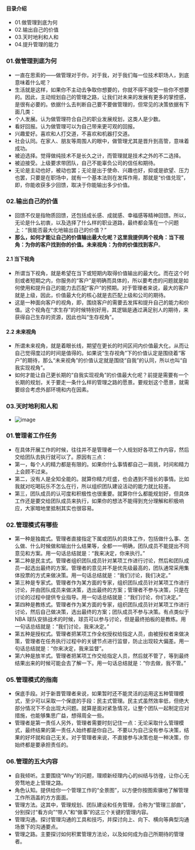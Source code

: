 #### 目录介绍
- 01.做管理到底为何
- 02.输出自己的价值
- 03.天时地利和人和
- 04.提升管理的能力




### 01.做管理到底为何
- 一直在思索的——做管理对于你，对于我，对于我们每一位技术职场人，到底意味着什么呢？
- 生活就是这样，如果你不主动去争取你想要的，你就不得不接受一些你不想要的。因此，主动规划自己的管理之路，让我们对未来的发展有更多的掌控感，是很有必要的。依据什么去判断自己要不要做管理的，但常见的决策依据有下面几类：
- 个人发展。认为做管理符合自己的职业发展规划，这类人是少数。
- 看好回报。认为做管理可以为自己带来更可观的回报。
- 兴趣爱好。喜欢和人打交道，不喜欢和机器打交道。
- 社会认同。在家人、朋友等周围人的眼中，做管理尤其是晋升到高管，意味着成功。
- 被迫选择。觉得做纯技术不是长久之计，而管理就是技术之外的不二选择。
- 被迫接受。上级要求带团队，自己不能辜负公司的信任和期待。
- 无论是主动也好，被动也罢；无论是出于使命、兴趣也好，抑或是欲望、压力也罢，只要是在职场中，就有一个基本法则在发挥作用，那就是“价值兑现”，即，你能收获多少回馈，取决于你能输出多少价值。


### 02.输出自己的价值
- 回馈不仅是指物质回馈，还包括成长感、成就感、幸福感等精神回馈。所以，无论是什么初衷，以及选择了什么样的职业道路，最终都会落在一个问题上：“我能否最大化地输出自己的价值？”
- **那么，如何才能让自己的价值输出最大化呢？这里我提供两个视角：当下视角：为你的客户找到你的价值。未来视角：为你的价值找到客户**。


#### 2.1 当下视角
- 所谓当下视角，就是希望在当下或短期内取得价值输出的最大化。而在这个时刻或者短期之内，你服务的“客户”是明确而具体的，所以要考虑的问题就是如何使用和提升自己的能力去匹配“客户”的预期。对于管理者来说，最大的客户就是上级，因此，价值最大化的核心就是去匹配上级和公司的期待。
- 这是一种面向客户的视角，即，围绕客户的需要去发挥和提升自己的能力和价值。这个视角在“求生存”的时候特别好用，其逻辑是通过满足别人的期待，来获得自己生存的资源，因此也叫“生存视角”。


#### 2.2 未来视角
- 所谓未来视角，就是着眼长线，期望在更长的时间区间内价值最大化，从而让自己觉得度过的时间是值得的。如果说“生存视角”下的价值认定是围绕着“客户”的期待，那么“未来视角”的价值认定就是围绕“自我”的认同，所以也叫“自我实现视角”。
- 如何才能让自己更长期的“自我实现视角”的价值最大化呢？前提是需要有一个长期的规划，关于要走一条什么样的管理之路的愿景。要规划这个愿景，就需要综合考虑外部环境和内在因素。



### 03.天时地利和人和
- ![image](https://static001.geekbang.org/resource/image/be/60/be6910e6659bd067d30fdda65c543e60.png)






### 01.管理者工作任务
- 在具体开展工作的时候，往往并不是管理者一个人规划好各项工作内容，然后交给团队去执行就可以了。原因有三点：
- 第一，每个人的精力都是有限的。如果你什么事情都自己一肩挑，时间和精力上会顾不过来。
- 第二，没有人是全知全能的。就算你精力旺盛，也会遇到不擅长的事情。比如我就对吃喝玩乐不怎么在行，所以组织团队建设活动的能力就比较差。
- 第三，团队成员的认可度和积极性也很重要。就算你什么都能规划好，但具体工作还是要交给团队成员来执行，如果你的想法不能得到充分理解和积极响应，大家暗地里抵制其实也很容易。



### 02.管理模式有哪些
- 第一种是独裁式。管理者直接指定下属或团队的具体工作，包括做什么事、怎么做、什么时候做和输出什么结果等，全都一一明确，团队成员不能提出不同意见和方案。用一句话总结就是：“我来决定，你来执行。”
- 第二种是民主式。管理者组织团队成员针对某项工作进行讨论，然后和团队成员一起选出最终的方案。管理者的意见并不是优先级最高的，团队通常采用集体投票的方式来做决策。用一句话总结就是：“我们讨论，我们决定。”
- 第三种是专家式。管理者作为某方面的专家，组织团队成员针对某项工作进行讨论，并由团队成员来做决策，选出最终的方案；管理者不参与决策，只是在讨论的过程中提供专业指导。用一句话总结就是：“我们讨论，你们决定。”
- 第四种是教练式。管理者作为某方面的专家，组织团队成员针对某项工作进行讨论，然后自己做决策，选出最终的方案；团队成员不参与决策。有点类似于 NBA 球队安排战术的时候，球员可以参与讨论，但是最终拍板的是教练。用一句话总结就是：“我们讨论，我来决定。”
- 第五种是授权式。管理者把某项工作全权授权给指定人员，由被授权者来做决策，管理者在任务执行过程中的关键节点进行监督，防止出现较大偏差。用一句话总结就是：“你来决定，我来监督”。
- 第六种是放羊式。管理者把某项工作交给指定人员，然后就不管了，等到最终结果出来的时候可能会去了解一下。用一句话总结就是：“你去做，我不管。”




### 05.管理模式的指南
- 保底手段。对于新晋管理者来说，如果暂时还不能灵活的运用这五种管理模式，至少可以采取一个保底的手段：民主式管理。民主式虽然效率低，但绝大部分情况下不会出现大问题。就算是面对紧急情况，让整个团队一起制定应对措施，也能够集思广益，想得周全一些。
- 管理者是第一责任人另外，管理者需要时刻记住一点：无论采取什么管理模式，最终结果的第一责任人始终都是你自己。不要以为自己没有参与决策，结果的好坏就和自己无关。对于管理者来说，不直接参与决策也是一种决策，你始终都是要承担责任的。


### 06.管理的五大内容
- 自我倾听。主要围绕“Why”的问题，理顺新经理内心的纠结与彷徨，让你心无旁骛地走上管理之路。
- 角色认知。提供给你一个管理工作的“全景图”，以方便你按图索骥地了解管理工作所涵盖的方方面面。
- 管理方法。这其中，管理规划、团队建设和任务管理，合称为“管理三部曲”，分别探讨“看方向”“带人”和“做事”的这三个关键的管理内容。
- 管理沟通。探讨管理沟通的工具和技巧，并探讨向上、向下、横向等典型沟通场景下的沟通要点。
- 管理之路。主要探讨如何积累管理方法论，以及如何成为自己所期待的管理者。


















